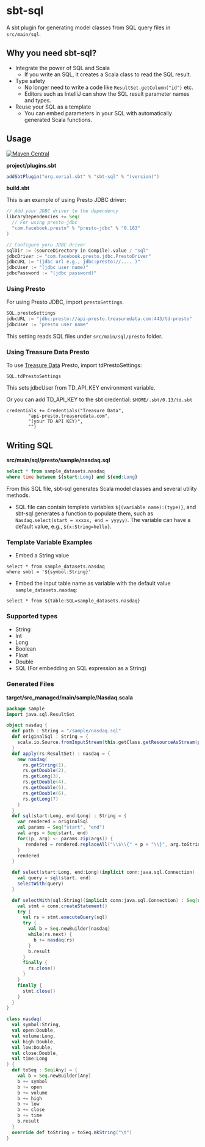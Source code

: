 sbt-sql 
====

A sbt plugin for generating model classes from SQL query files in `src/main/sql`.

## Why you need sbt-sql?

 - Integrate the power of SQL and Scala
     - If you write an SQL, it creates a Scala class to read the SQL result.
 - Type safety
     - No longer need to write a code like `ResultSet.getColumn("id")` etc. 
     - Editors such as IntelliJ can show the SQL result parameter names and types.
 - Reuse your SQL as a template
     - You can embed parameters in your SQL with automatically generated Scala functions.

## Usage

[![Maven Central](https://maven-badges.herokuapp.com/maven-central/org.xerial.sbt/sbt-sql/badge.svg)](https://maven-badges.herokuapp.com/maven-central/org.xerial.sbt/sbt-sql)

**project/plugins.sbt**
```scala
addSbtPlugin("org.xerial.sbt" % "sbt-sql" % "(version)")
```

**build.sbt**

This is an example of using Presto JDBC driver:
```scala
// Add your JDBC driver to the dependency
libraryDependencies += Seq(
  // For using presto-jdbc
  "com.facebook.presto" % "presto-jdbc" % "0.163"
)

// Configure yoru JDBC driver
sqlDir := (sourceDirectory in Compile).value / "sql"
jdbcDriver := "com.facebook.presto.jdbc.PrestoDriver"
jdbcURL := "(jdbc url e.g., jdbc:presto://.... )"
jdbcUser := "(jdbc user name)"
jdbcPassword := "(jdbc password)"
```

### Using Presto
For using Presto JDBC, import `prestoSettings`. 
```scala
SQL.prestoSettings
jdbcURL := "jdbc:presto://api-presto.treasuredata.com:443/td-presto"
jdbcUser := "presto user name"
```
This setting reads SQL files under `src/main/sql/presto` folder.

### Using Treasure Data Presto

To use [Treasure Data](http://www.treasuredata.com/) Presto, import tdPrestoSettings:
```
SQL.tdPrestoSettings
```
This sets jdbcUser from TD_API_KEY environment variable.

Or you can add TD_API_KEY to the sbt credential:
`$HOME/.sbt/0.13/td.sbt`
```
credentials += Credentials("Treasure Data",
        "api-presto.treasuredata.com",
        "(your TD API KEY)",
        "")
```

## Writing SQL

**src/main/sql/presto/sample/nasdaq.sql**
```sql
select * from sample_datasets.nasdaq
where time between ${start:Long} and ${end:Long}
```

From this SQL file, sbt-sql generates Scala model classes and several utility methods.

* SQL file can contain template variables `${(variable name):(type)}`, and sbt-sql generates a function to populate them, such as `Nasdaq.select(start = xxxxx, end = yyyyy)`. The variable can have a default value, e.g., `${x:String=hello}`. 

### Template Variable Examples

- Embed a String value
```
select * from sample_datasets.nasdaq
where smbl = '${symbol:String}'
```

- Embed the input table name as variable with the default value `sample_datasets.nasdaq`:
```
select * from ${table:SQL=sample_datasets.nasdaq}
```


### Supported types
- String
- Int
- Long
- Boolean
- Float
- Double
- SQL (For embedding an SQL expression as a String)

### Generated Files 
**target/src_managed/main/sample/Nasdaq.scala**
```scala
package sample
import java.sql.ResultSet

object nasdaq {
  def path : String = "/sample/nasdaq.sql"
  def originalSql : String = {
    scala.io.Source.fromInputStream(this.getClass.getResourceAsStream(path)).mkString
  }
  def apply(rs:ResultSet) : nasdaq = {
    new nasdaq(
      rs.getString(1),
      rs.getDouble(2),
      rs.getLong(3),
      rs.getDouble(4),
      rs.getDouble(5),
      rs.getDouble(6),
      rs.getLong(7)
    )
  }
  def sql(start:Long, end:Long) : String = {
    var rendered = originalSql
    val params = Seq("start", "end")
    val args = Seq(start, end)
    for((p, arg) <- params.zip(args)) {
       rendered = rendered.replaceAll("\\$\\{" + p + "\\}", arg.toString)
    }
    rendered
  }

  def select(start:Long, end:Long)(implicit conn:java.sql.Connection) : Seq[nasdaq] = {
    val query = sql(start, end)
    selectWith(query)
  }

  def selectWith(sql:String)(implicit conn:java.sql.Connection) : Seq[nasdaq] = {
    val stmt = conn.createStatement()
    try {
      val rs = stmt.executeQuery(sql)
      try {
        val b = Seq.newBuilder[nasdaq]
        while(rs.next) {
          b += nasdaq(rs)
        }
        b.result
      }
      finally {
        rs.close()
      }
    }
    finally {
      stmt.close()
    }
  }
}

class nasdaq(
  val symbol:String,
  val open:Double,
  val volume:Long,
  val high:Double,
  val low:Double,
  val close:Double,
  val time:Long
) {
  def toSeq : Seq[Any] = {
    val b = Seq.newBuilder[Any]
    b += symbol
    b += open
    b += volume
    b += high
    b += low
    b += close
    b += time
    b.result
  }
  override def toString = toSeq.mkString("\t")
}
``` 
 
